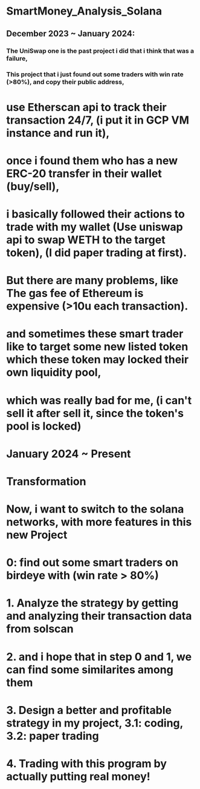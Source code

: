 # SmartMoney_Analysis_Solana
## December 2023 ~ January 2024:
### The UniSwap one is the past project i did that i think that was a failure,
### This project that i just found out some traders with win rate (>80%), and copy their public address, 
# use Etherscan api to track their transaction 24/7, (i put it in GCP VM instance and run it), 
# once i found them who has a new ERC-20 transfer in their wallet (buy/sell),
# i basically followed their actions to trade with my wallet (Use uniswap api to swap WETH to the target token), (I did paper trading at first).
# But there are many problems, like The gas fee of Ethereum is expensive (>10u each transaction).
# and sometimes these smart trader like to target some new listed token which these token may locked their own liquidity pool,
# which was really bad for me, (i can't sell it after sell it, since the token's pool is locked)

# January 2024 ~ Present
# Transformation
# Now, i want to switch to the solana networks, with more features in this new Project
# 0: find out some smart traders on birdeye with (win rate > 80%)
# 1. Analyze the strategy by getting and analyzing their transaction data from solscan
# 2. and i hope that in step 0 and 1, we can find some similarites among them
# 3. Design a better and profitable strategy in my project, 3.1: coding, 3.2: paper trading
# 4. Trading with this program by actually putting real money! 
